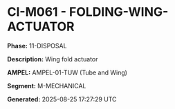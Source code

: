 # CI-M061 - FOLDING-WING-ACTUATOR

**Phase:** 11-DISPOSAL

**Description:** Wing fold actuator

**AMPEL:** AMPEL-01-TUW (Tube and Wing)

**Segment:** M-MECHANICAL

**Generated:** 2025-08-25 17:27:29 UTC
